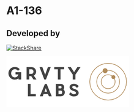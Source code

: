 **A1-136**
==========

Developed by
------------

[![StackShare][stack-shield]][stack-tech]

[![GRVTYlabs][logo]](https://www.grvtylabs.com)


[logo]: https://github.com/grvty-labs/A1-136/blob/master/logo.png?raw=true "GRVTYlabs"
[stack-shield]: http://img.shields.io/badge/tech-stack-0690fa.svg?style=flat
[stack-tech]: http://stackshare.io/letops/grvtylabs
